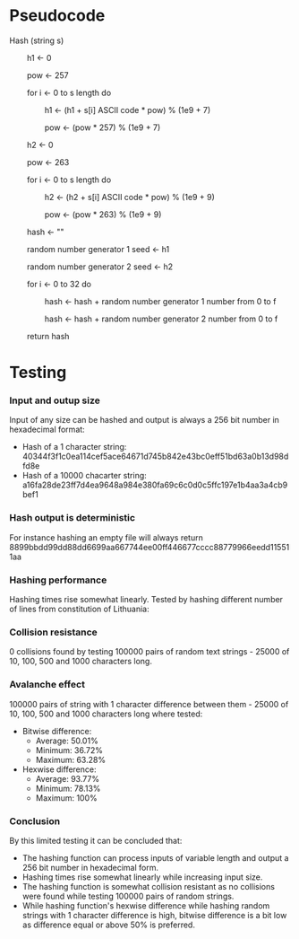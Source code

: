 # Pseudocode
Hash (string s)

&nbsp; &nbsp; &nbsp; &nbsp; h1 ← 0

&nbsp; &nbsp; &nbsp; &nbsp; pow ← 257

&nbsp; &nbsp; &nbsp; &nbsp; for i ← 0 to s length do

&nbsp; &nbsp; &nbsp; &nbsp; &nbsp; &nbsp; &nbsp; &nbsp; h1 ← (h1 + s[i] ASCII code * pow) % (1e9 + 7)

&nbsp; &nbsp; &nbsp; &nbsp; &nbsp; &nbsp; &nbsp; &nbsp; pow ← (pow * 257) % (1e9 + 7)

&nbsp; &nbsp; &nbsp; &nbsp; h2 ← 0

&nbsp; &nbsp; &nbsp; &nbsp; pow ← 263

&nbsp; &nbsp; &nbsp; &nbsp; for i ← 0 to s length do

&nbsp; &nbsp; &nbsp; &nbsp; &nbsp; &nbsp; &nbsp; &nbsp; h2 ← (h2 + s[i] ASCII code * pow) % (1e9 + 9)

&nbsp; &nbsp; &nbsp; &nbsp; &nbsp; &nbsp; &nbsp; &nbsp; pow ← (pow * 263) % (1e9 + 9)

&nbsp; &nbsp; &nbsp; &nbsp; hash ← ""

&nbsp; &nbsp; &nbsp; &nbsp; random number generator 1 seed ← h1

&nbsp; &nbsp; &nbsp; &nbsp; random number generator 2 seed ← h2

&nbsp; &nbsp; &nbsp; &nbsp; for i ← 0 to 32 do

&nbsp; &nbsp; &nbsp; &nbsp; &nbsp; &nbsp; &nbsp; &nbsp; hash ← hash + random number generator 1 number from 0 to f

&nbsp; &nbsp; &nbsp; &nbsp; &nbsp; &nbsp; &nbsp; &nbsp; hash ← hash + random number generator 2 number from 0 to f

&nbsp; &nbsp; &nbsp; &nbsp; return hash
# Testing
### Input and outup size
Input of any size can be hashed and output is always a 256 bit number in hexadecimal format:
* Hash of a 1 character string:
40344f3f1c0ea114cef5ace64671d745b842e43bc0eff51bd63a0b13d98dfd8e
* Hash of a 10000 chacarter string:
a16fa28de23ff7d4ea9648a984e380fa69c6c0d0c5ffc197e1b4aa3a4cb9bef1

### Hash output is deterministic
For instance hashing an empty file will always return
8899bbdd99dd88dd6699aa667744ee00ff446677cccc88779966eedd115511aa

### Hashing performance
Hashing times rise somewhat linearly.
Tested by hashing different number of lines from constitution of Lithuania:

### Collision resistance
0 collisions found by testing 100000 pairs of random text strings - 25000 of 10, 100, 500 and 1000 characters long.

### Avalanche effect
100000 pairs of string with 1 character difference between them - 25000 of 10, 100, 500 and 1000 characters long where tested:
* Bitwise difference:
	* Average: 50.01%
	* Minimum: 36.72%
	* Maximum: 63.28%
* Hexwise difference:
	* Average: 93.77%
	* Minimum: 78.13%
	* Maximum: 100%

### Conclusion
By this limited testing it can be concluded that: 
* The hashing function can process inputs of variable length and output a 256 bit number in hexadecimal form.
* Hashing times rise somewhat linearly while increasing input size.
* The hashing function is somewhat collision resistant as no collisions were found while testing 100000 pairs of random strings.
* While hashing function's hexwise difference while hashing random strings with 1 character difference is high, bitwise difference is a bit low as difference equal or above 50% is preferred.

